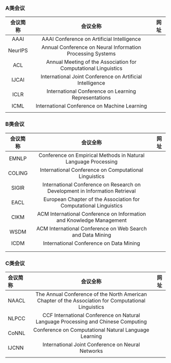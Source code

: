 ### A类会议

| 会议简称 |                           会议全称                           | 网址 |
| :------: | :----------------------------------------------------------: | :--: |
|   AAAI   |          AAAI Conference on Artificial Intelligence          |      |
| NeurIPS  |  Annual Conference on Neural Information Processing Systems  |      |
|   ACL    | Annual Meeting of the Association for Computational Linguistics |      |
|  IJCAI   |  International Joint Conference on Artificial Intelligence   |      |
|   ICLR   |     International Conference on Learning Representations     |      |
|   ICML   |         International Conference on Machine Learning         |      |
|          |                                                              |      |



### B类会议

| 会议简称 |                           会议全称                           | 网址 |
| :------: | :----------------------------------------------------------: | :--: |
|  EMNLP   | Conference on Empirical Methods in Natural Language Processing |      |
|  COLING  |    International Conference on Computational Linguistics     |      |
|  SIGIR   | International Conference on Research on Development in Information Retrieval |      |
|   EACL   | European Chapter of the Association for Computational Linguistics |      |
|   CIKM   | ACM International Conference on Information and Knowledge Management |      |
|   WSDM   |  ACM International Conference on Web Search and Data Mining  |      |
|   ICDM   |           International Conference on Data Mining            |      |
|          |                                                              |      |
|          |                                                              |      |



### C类会议

| 会议简称 |                           会议全称                           | 网址 |
| :------- | :----------------------------------------------------------: | :--: |
| NAACL    | The Annual Conference of the North American Chapter of the Association for Computational Linguistics |      |
| NLPCC    | CCF International Conference on Natural Language Processing and Chinese Computing |      |
| CoNNL    |    Conference on Computational Natural Language Learning     |      |
| IJCNN    |      International Joint Conference on Neural Networks       |      |
|          |                                                              |      |

